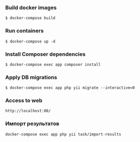 ### Build docker images

```
$ docker-compose build
```

### Run containers

```
$ docker-compose up -d
```

### Install Composer dependencies

```
$ docker-compose exec app composer install
```

### Apply DB migrations

```
$ docker-compose exec app php yii migrate --interactive=0
```

### Access to web

```
http://localhost:80/
```

### Импорт результатов

```
docker-compose exec app php yii task/import-results
```